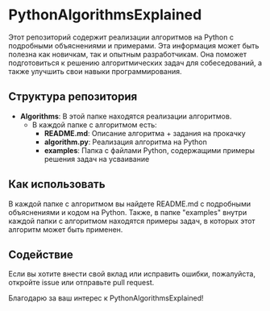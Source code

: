 # PythonAlgorithmsExplained

Этот репозиторий содержит реализации алгоритмов на Python с подробными объяснениями и примерами.
Эта информация может быть полезна как новичкам, так и опытным разработчикам. Она поможет подготовиться к решению алгоритмических задач для собеседований, а также улучшить свои навыки программирования.

## Структура репозитория

- **Algorithms**: В этой папке находятся реализации алгоритмов.
   - В каждой папке с алгоритмом есть:
     - **README.md**: Описание алгоритма + задания на прокачку
     - **algorithm.py**: Реализация алгоритма на Python
     - **examples**: Папка с файлами Python, содержащими примеры решения задач на усваивание


## Как использовать

В каждой папке с алгоритмом вы найдете README.md с подробными объяснениями и кодом на Python. Также, в папке "examples" внутри каждой папки с алгоритмом находятся примеры задач, в которых этот алгоритм может быть применен.


## Содействие

Если вы хотите внести свой вклад или исправить ошибки, пожалуйста, откройте issue или отправьте pull request.

Благодарю за ваш интерес к PythonAlgorithmsExplained!
